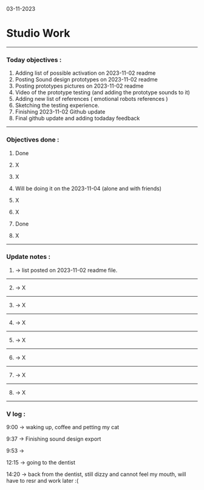 03-11-2023
# Studio Work 

---

### Today objectives :
1. Adding list of possible activation on 2023-11-02 readme
2. Posting Sound design prototypes on 2023-11-02 readme
3. Posting prototypes pictures on 2023-11-02 readme
4. Video of the prototype testing (and adding the prototype sounds to it)
5. Adding new list of references ( emotional robots references )
6. Sketching the testing experience.
7. Finishing 2023-11-02 Github update
8. Final github update and adding todaday feedback
---

### Objectives done : 

1. Done

2. X

3. X

4. Will be doing it on the 2023-11-04 (alone and with friends)

5. X

6. X

7. Done

8. X

---

### Update notes : 

1. -> list posted on 2023-11-02 readme file.

---
2. -> X 

---
3. -> X

---
4. -> X

---
5. -> X

---
6. -> X

--- 
7. -> X

---
8. -> X

---

### V log :

9:00 -> waking up, coffee and petting my cat

9:37 -> Finishing sound design export

9:53 ->

12:15 -> going to the dentist

14:20 -> back from the dentist, still dizzy and cannot feel my mouth, will have to resr and work later :(

